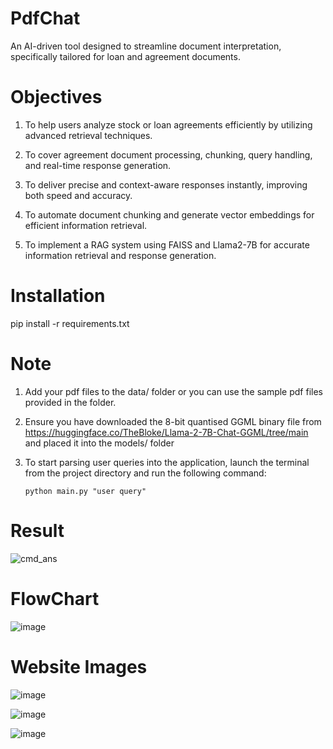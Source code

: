 # PdfChat
An AI-driven tool designed to streamline document interpretation, specifically tailored for loan and agreement documents.

# Objectives
   1. To help users analyze stock or loan agreements efficiently by utilizing advanced retrieval techniques. 
   
   2. To cover agreement document processing, chunking, query handling, and real-time response generation.
   
   3. To deliver precise and context-aware responses instantly, improving both speed and accuracy.
   
   4. To automate document chunking and generate vector embeddings for efficient information retrieval.  
   
   5. To implement a RAG system using FAISS and Llama2-7B for accurate information retrieval and response generation.  

# Installation
pip install -r requirements.txt

# Note
1. Add your pdf files to the data/ folder or you can use the sample pdf files provided in the folder.

2. Ensure you have downloaded the 8-bit quantised GGML binary file from https://huggingface.co/TheBloke/Llama-2-7B-Chat-GGML/tree/main and placed it into the models/ folder

3. To start parsing user queries into the application, launch the terminal from the project directory and run the following command:

   <code>python main.py "user query"</code>
   
# Result
![cmd_ans](https://github.com/user-attachments/assets/a8a47b6c-298d-43f7-aa11-23d161187796)

# FlowChart
![image](https://github.com/user-attachments/assets/ce541c9c-d44c-49c2-9897-53a04d166e0a)

# Website Images
![image](https://github.com/user-attachments/assets/c8d4ddc6-248e-42be-80fb-75805e197107)

![image](https://github.com/user-attachments/assets/ce71ff76-fe3a-43f5-947d-155bf0639286)

![image](https://github.com/user-attachments/assets/ceccc7bc-b48e-4186-9142-809131ee1479)



